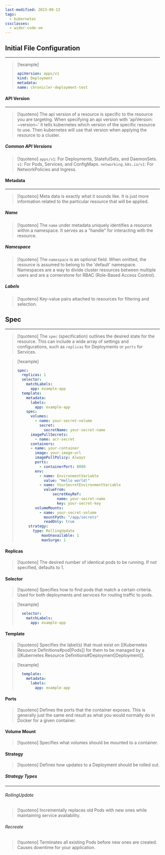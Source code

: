 ```yaml
---
last-modified: 2023-09-13
tags:
  - kubernetes
cssclasses:
  - wider-code-sm
---
```

## Initial File Configuration
---
> [!example]
> 
>```yaml
>apiVersion: apps/v1
>kind: Deployment
>metadata:
 > name: chronicler-deployment-test
 > ```
 
#### API Version
---
> [!quoteno]
> The api version of a resource is specific to the resource you are targeting. When specifying an api version with 'apiVersion: ~version~' it tells kubernetes which version of the specific resource to use. Then kubernetes will use that version when applying the resource to a cluster. 

##### Common API Versions

> [!quoteno]
> `apps/v1`: For Deployments, StatefulSets, and DaemonSets.
> `v1`: For Pods, Services, and ConfigMaps.
> `networking.k8s.io/v1`: For NetworkPolicies and Ingress.

#### Metadata
---
> [!quoteno]
> Meta data is exactly what it sounds like. It is just more information related to the particular resource that will be applied.

##### Name

> [!quoteno]
> The `name` under metadata uniquely identifies a resource within a namespace. It serves as a "handle" for interacting with the resource.

##### Namespace

> [!quoteno] 
> The `namespace` is an optional field. When omitted, the resource is assumed to belong to the 'default' namespace. Namespaces are a way to divide cluster resources between multiple users and are a cornerstone for RBAC (Role-Based Access Control).

##### Labels

> [!quoteno]
> Key-value pairs attached to resources for filtering and selection.

## Spec
---
> [!quoteno]
> The `spec` (specification) outlines the desired state for the resource. This can include a wide array of settings and configurations, such as `replicas` for Deployments or `ports` for Services.

> [!example]
> ```yaml
> spec:
>   replicas: 1
>   selector:
>     matchLabels:
>       app: example-app
>   template:
>     metadata:
>       labels:
>         app: example-app
>     spec:
>       volumes:
>         - name: your-secret-volume
>           secret:
>             secretName: your-secret-name
>       imagePullSecrets:
>         - name: acr-secret
>       containers:
>       - name: your-container
>         image: your-image-url
>         imagePullPolicy: Always
>         ports:
>           - containerPort: 8080
>         env:
>           - name: EnvironmentVariable
>             value: "Hello world!"
>           - name: YourSecretEnvironmentVariable
>             valueFrom:
>                 secretKeyRef:
>                   name: your-secret-name 
>                   key: your-secret-key
>         volumeMounts:
>           - name: your-secret-volume
>             mountPath: "/app/secrets"
>             readOnly: true
>      strategy:
> 	     type: RollingUpdate
> 		     maxUnavailable: 1
> 		     maxSurge: 1
> ```
#### Replicas

> [!quoteno]
> The desired number of identical pods to be running. If not specified, defaults to 1.

#### Selector

> [!quoteno]
> Specifies how to find pods that match a certain criteria. Used for both deployments and services for routing traffic to pods.

> [!example]
> ``` yaml
>   selector:
>     matchLabels:
>       app: example-app
> ```
#### Template

> [!quoteno]
> Specifies the label(s) that must exist on [[Kubernetes Resource Definitions#pod|Pods]] for them to be managed by a [[Kubernetes Resource Definitions#Deployment|Deployment]].

> [!example]
> ```yaml
>   template:
>     metadata:
>       labels:
>         app: example-app
>  ```
#### Ports

> [!quoteno]
> Defines the ports that the container exposes. This is generally just the same end result as what you would normally do in Docker for a given container.

#### Volume Mount

> [!quoteno]
> Specifies what volumes should be mounted to a container.

#### Strategy

> [!quoteno]
> Defines how updates to a Deployment should be rolled out.

##### Strategy Types
---
###### RollingUpdate

> [!quoteno]
> Incrementally replaces old Pods with new ones while maintaining service availability. 
###### Recreate

> [!quoteno]
> Terminates all existing Pods before new ones are created. Causes downtime for your application.

